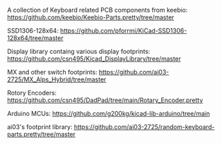 A collection of Keyboard related PCB components from keebio:
    https://github.com/keebio/Keebio-Parts.pretty/tree/master


SSD1306-128x64:
     https://github.com/pforrmi/KiCad-SSD1306-128x64/tree/master


Display library containg various display footprints:
    https://github.com/csn495/Kicad_DisplayLibrary/tree/master


MX and other switch footprints:
    https://github.com/ai03-2725/MX_Alps_Hybrid/tree/master

Rotory Encoders:
    https://github.com/csn495/DadPad/tree/main/Rotary_Encoder.pretty

Arduino MCUs:
    https://github.com/g200kg/kicad-lib-arduino/tree/main

ai03's footprint library:
    https://github.com/ai03-2725/random-keyboard-parts.pretty/tree/master